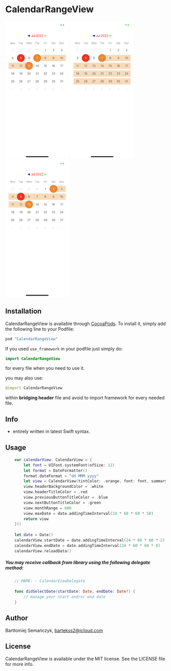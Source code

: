 # CalendarRangeView

<img src="Assets/1.png" width="200">
<img src="Assets/2.png" width="200">
<img src="Assets/3.png" width="200">

## Installation

CalendarRangeView is available through [CocoaPods](http://cocoapods.org). To install
it, simply add the following line to your Podfile:

```ruby
pod "CalendarRangeView"
```

If you used `use_framework` in your podfile just simply do:

```Swift
import CalendarRangeView

```

for every file when you need to use it.

you may also use:

```Swift
@import CalendarRangeView

```

within **bridging header** file and avoid to import framework for every needed file.


## Info

- entirely written in latest Swift syntax.

## Usage

```Swift
    var calendarView: CalendarView = {
        let font = UIFont.systemFont(ofSize: 12)
        let format = DateFormatter()
        format.dateFormat = "dd MMM yyyy"
        let view = CalendarView(tintColor: .orange, font: font, summaryFormat: format)
        view.headerBackgroundColor = .white
        view.headerTitleColor = .red
        view.previousButtonTitleColor = .blue
        view.nextButtonTitleColor = .green
        view.monthRange = 600
        view.maxDate = date.addingTimeInterval(24 * 60 * 60 * 50)
        return view
    }()

    let date = Date()
    calendarView.startDate = date.addingTimeInterval(24 * 60 * 60 * 2)
    calendarView.endDate = date.addingTimeInterval(24 * 60 * 60 * 8)
    calendarView.reloadData()
```

##### You may receive callback from library using the following delegate method:

```Swift
    // MARK: - CalendarViewDelegate

    func didSelectDate(startDate: Date, endDate: Date?) {
        // manage your start and/or end date
    }
```


## Author

Bartłomiej Semańczyk, bartekss2@icloud.com

## License

CalendarRangeView is available under the MIT license. See the LICENSE file for more info.
